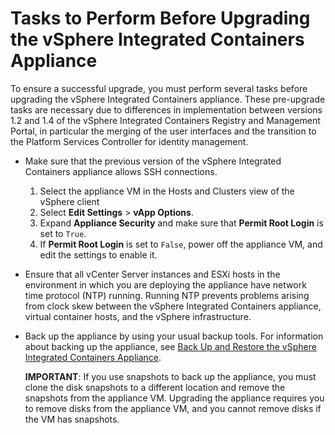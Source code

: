 # Tasks to Perform Before Upgrading the vSphere Integrated Containers Appliance #

To ensure a successful upgrade, you must perform several tasks before upgrading the vSphere Integrated Containers appliance. These pre-upgrade tasks are necessary due to differences in implementation between versions 1.2 and 1.4 of the vSphere Integrated Containers Registry and Management Portal, in particular the merging of the user interfaces and the transition to the Platform Services Controller for identity management.

- Make sure that the previous version of the vSphere Integrated Containers appliance allows SSH connections.

  1. Select the appliance VM in the Hosts and Clusters view of the vSphere client
  2. Select **Edit Settings** > **vApp Options**.
  3. Expand **Appliance Security** and make sure that **Permit Root Login** is set to `True`.
  4. If **Permit Root Login** is set to `False`, power off the appliance VM, and edit the settings to enable it.


- Ensure that all vCenter Server instances and ESXi hosts in the environment in which you are deploying the appliance have network time protocol (NTP) running. Running NTP prevents problems arising from clock skew between the vSphere Integrated Containers appliance, virtual container hosts, and the vSphere infrastructure.
- Back up the appliance by using your usual backup tools. For information about backing up the appliance, see [Back Up and Restore the vSphere Integrated Containers Appliance](backup_vic_appliance.md).

    **IMPORTANT**: If you use snapshots to back up the appliance, you must clone the disk snapshots to a different location and remove the snapshots from the appliance VM. Upgrading the appliance requires you to remove disks from the appliance VM, and you cannot remove disks if the VM has snapshots.